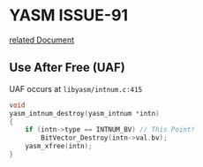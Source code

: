 # YASM ISSUE-91

[related Document](https://github.com/yasm/yasm/issues/91)

## Use After Free (UAF)
UAF occurs at `libyasm/intnum.c:415`

```c
void
yasm_intnum_destroy(yasm_intnum *intn)
{
    if (intn->type == INTNUM_BV) // This Point!
        BitVector_Destroy(intn->val.bv);
    yasm_xfree(intn);
}
```